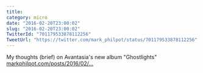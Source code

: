 ```yaml
---
title: 
category: micro
date: "2016-02-20T23:00:02"
slug: "2016-02-20T23:00:02"
TwitterId: "701179533878112256"
TweetUrl: "https://twitter.com/mark_philpot/status/701179533878112256"
---
```


My thoughts (brief) on Avantasia's new album "Ghostlights"
[markphilpot.com/posts/2016/02/…](https://markphilpot.com/posts/2016/02/20/avantasia_ghostlights/)
